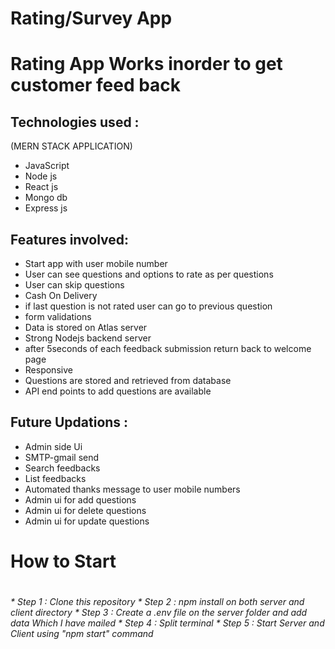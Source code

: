 <h1> Rating/Survey App<h1>
  
  <p>Rating App Works inorder to get customer feed back<p>
  
  
Technologies used :
-----------------------
  (MERN STACK APPLICATION)
* JavaScript
* Node js
* React js
* Mongo db
* Express js

Features involved:
-----------------------------------------------
* Start app with user mobile number
* User can see questions and options to rate as per questions
* User can skip questions
* Cash On Delivery
* if last question is not rated user can go to previous question
* form validations
* Data is stored on Atlas server
* Strong Nodejs backend server
* after 5seconds of each feedback submission return back to welcome page 
* Responsive
* Questions are stored and retrieved from database
* API end points to add questions are available

Future Updations :
----------------------------------
* Admin side Ui
* SMTP-gmail send  
* Search feedbacks
* List feedbacks
* Automated thanks message to user mobile numbers
* Admin ui for add questions
* Admin ui for delete questions
* Admin ui for update questions

<h1> How to Start <h1>
  
  <h6>
   * Step 1 : Clone this repository
  * Step 2 : npm install on both server and client directory
  * Step 3 : Create a .env file on the server folder and add data Which I have mailed
  * Step 4 : Split terminal
  * Step 5 : Start Server and Client using "npm start" command
  
  </h6>
  
  
  
